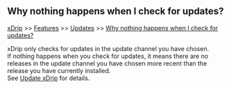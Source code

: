 ## Why nothing happens when I check for updates?
[xDrip](../README.md) >> [Features](./Frstures_page) >> [Updates](./Updates) >> [Why nothing happens when I check for updates?](NoUpdate)  
  
xDrip only checks for updates in the update channel you have chosen.  
If nothing happens when you check for updates, it means there are no releases in the update channel you have chosen more recent than the release you have currently installed.  
See [Update xDrip](./Updates.md) for details.  
